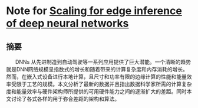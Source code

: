 # Note for [Scaling for edge inference of deep neural networks](https://cadlab.cs.ucla.edu/beta/cadlab/sites/default/files/publications/Shi_et_al_Perspective_1524052852_1.pdf)
## 摘要
&nbsp;&emsp;&ensp;DNNs 从先进制造到自动驾驶等一系列应用提供了巨大潜能。一个清晰的趋势就是DNN网络规模呈指数式的增长和随着带来的计算复杂度和内存消耗的增长。
然而，在嵌入式设备进行本地计算，且尺寸和功率有限的边缘计算的性能和能量效率受限于工艺的规模。本文分析了最新的数据并且指出数据科学家所需的计算复杂度和能量效率与硬件架构师所提供的可用硬件能力之间的逐渐扩大的差距。同时本文讨论了各式各样的用于弥合差距的架构和算法。<br>



